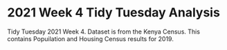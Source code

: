 # 2021 Week 4 Tidy Tuesday Analysis

Tidy Tuesday 2021 Week 4. Dataset is from the Kenya Census. This contains Popuilation and Housing Census results for 2019.